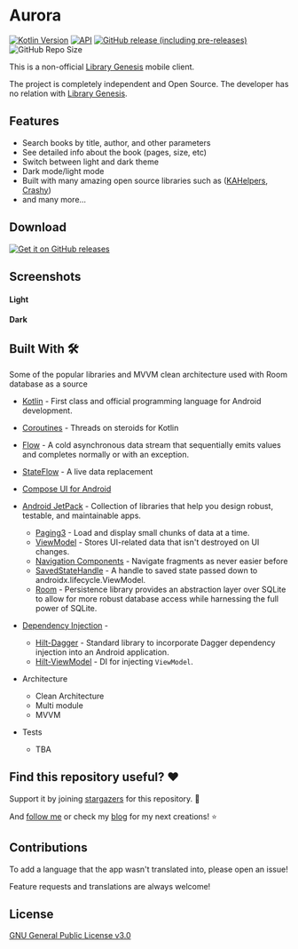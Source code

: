 # Aurora

[![Kotlin Version](https://img.shields.io/badge/kotlin-1.5.20-blue.svg)](https://kotlinlang.org)
[![API](https://img.shields.io/badge/API-24%2B-brightgreen.svg?style=flat)](https://android-arsenal.com/api?level=21)
[![GitHub release (including pre-releases)](https://img.shields.io/github/v/release/FunkyMuse/Aurora?include_prereleases)](https://github.com/FunkyMuse/Aurora/releases/latest)
![GitHub Repo Size](https://img.shields.io/github/repo-size/FunkyMuse/Aurora)


This is a non-official [Library Genesis](https://libgen.rs/) mobile client.

The project is completely independent and Open Source. 
The developer has no relation with [Library Genesis](https://libgen.rs/).

## Features
- Search books by title, author, and other parameters
- See detailed info about the book (pages, size, etc)
- Switch between light and dark theme
- Dark mode/light mode
- Built with many amazing open source libraries such as ([KAHelpers](https://github.com/FunkyMuse/KAHelpers), [Crashy](https://github.com/FunkyMuse/Crashy))
- and many more...

## Download
[![Get it on GitHub releases](https://i.ibb.co/q0mdc4Z/get-it-on-github.png)](https://github.com/FunkyMuse/Aurora/releases/latest)


## Screenshots

#### Light


#### Dark


## Built With 🛠

Some of the popular libraries and MVVM clean architecture used with Room database as a source

* [Kotlin](https://kotlinlang.org/) - First class and official programming language for Android development.

* [Coroutines](https://kotlinlang.org/docs/reference/coroutines-overview.html) - Threads on steroids for Kotlin
* [Flow](https://kotlin.github.io/kotlinx.coroutines/kotlinx-coroutines-core/kotlinx.coroutines.flow/-flow/) - A cold asynchronous data stream that sequentially emits values and completes normally or with an exception.
* [StateFlow](https://kotlin.github.io/kotlinx.coroutines/kotlinx-coroutines-core/kotlinx.coroutines.flow/-state-flow/) - A live data replacement

* [Compose UI for Android](https://developer.android.com/jetpack/compose)
* [Android JetPack](https://developer.android.com/jetpack) - Collection of libraries that help you design robust, testable, and maintainable apps.
  * [Paging3](https://developer.android.com/topic/libraries/architecture/paging) - Load and display small chunks of data at a time.
  * [ViewModel](https://developer.android.com/topic/libraries/architecture/viewmodel) - Stores UI-related data that isn't destroyed on UI changes.
  * [Navigation Components](https://developer.android.com/guide/navigation/navigation-getting-started) - Navigate fragments as never easier before
  * [SavedStateHandle](https://developer.android.com/reference/androidx/lifecycle/SavedStateHandle) - A handle to saved state passed down to androidx.lifecycle.ViewModel. 
  * [Room](https://developer.android.google.cn/jetpack/androidx/releases/room) - Persistence library provides an abstraction layer over SQLite to allow for more robust database access while harnessing the full power of SQLite.
* [Dependency Injection](https://developer.android.com/training/dependency-injection) -
  * [Hilt-Dagger](https://dagger.dev/hilt/) - Standard library to incorporate Dagger dependency injection into an Android application.
  * [Hilt-ViewModel](https://developer.android.com/training/dependency-injection/hilt-jetpack) - DI for injecting `ViewModel`.

* Architecture
    * Clean Architecture
    * Multi module
    * MVVM


* Tests
  * TBA

## Find this repository useful? ❤️

Support it by joining [stargazers](https://github.com/FunkyMuse/Aurora/stargazers) for this repository. 🌠

And [follow me](https://github.com/FunkyMuse) or check my [blog](https://funkymuse.dev/) for my next creations! ⭐

## Contributions
To add a language that the app wasn't translated into, please open an issue!

Feature requests and translations are always welcome!

## License
[GNU General Public License v3.0](https://github.com/FunkyMuse/Aurora/blob/master/LICENSE)



